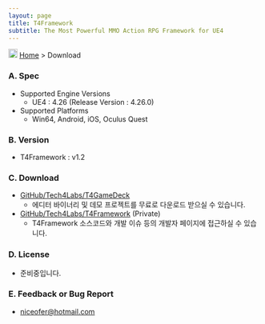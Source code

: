 ```yaml
---
layout: page
title: T4Framework
subtitle: The Most Powerful MMO Action RPG Framework for UE4
---
```

<img src="https://tech4labs.com/img/Folders2.png" width="18px" height="18px"> [Home](https://tech4labs.com/index) > Download

### A. Spec

- Supported Engine Versions
  - UE4 : 4.26 (Release Version : 4.26.0)
- Supported Platforms
  - Win64, Android, iOS, Oculus Quest

### B. Version

- T4Framework : v1.2

### C. Download

- [GitHub/Tech4Labs/T4GameDeck](https://github.com/Tech4Labs/T4GameDeck)
  - 에디터 바이너리 및 데모 프로젝트를 무료로 다운로드 받으실 수 있습니다.
- [GitHub/Tech4Labs/T4Framework](https://github.com/Tech4Labs/T4Framework) (Private)
  - T4Framework 소스코드와 개발 이슈 등의 개발자 페이지에 접근하실 수 있습니다.

### D. License

- 준비중입니다.

### E. Feedback or Bug Report

- <niceofer@hotmail.com>
